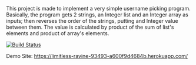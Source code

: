 This project is  made to implement a very simple username picking program.
Basically, the program gets 2 strings, an Integer list and an Integer array
as inputs; then reverses the order of the strings, putting and Integer value
between them. The value is calculated by product of the sum of list's
elements and product of array's elements.

[![Build Status](https://app.travis-ci.com/mehmet5038/MyApp.svg?token=qeDD5R9zBSNoqjWBviuf&branch=master)](https://app.travis-ci.com/mehmet5038/MyApp)

Demo Site: https://limitless-ravine-93493-a600f9d4684b.herokuapp.com/